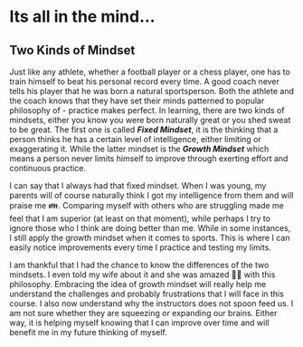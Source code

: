 # Its all in the mind... 

## Two Kinds of Mindset

Just like any athlete, whether a football player or a chess player, one has to train himself to beat his personal record every time. A good coach never tells his player that he was born a natural sportsperson. Both the athlete and the coach knows that they have set their minds patterned to popular philosophy of - practice makes perfect. In learning, there are two kinds of mindsets, either you know you were born naturally great or you shed sweat to be great. The first one is called **_Fixed Mindset_**, it is the thinking that a person thinks he has a certain level of intelligence, either limiting or exaggerating it. While the latter mindset is the **_Growth Mindset_** which means a person never limits himself to improve through exerting effort and continuous practice.

I can say that I always had that fixed mindset. When I was young, my parents will of course naturally think I got my intelligence from them and will praise me :family:. Comparing myself with others who are struggling made me feel that I am superior (at least on that moment), while perhaps I try to ignore those who I think are doing better than me. While in some instances, I still apply the growth mindset when it comes to sports. This is where I can easily notice improvements every time I practice and testing my limits.

I am thankful that I had the chance to know the differences of the two mindsets. I even told my wife about it and she was amazed :ok_woman: with this philosophy. Embracing the idea of growth mindset will really help me understand the challenges and probably frustrations that I will face in this course. I also now understand why the instructors does not spoon feed us. I am not sure whether they are squeezing or expanding our brains. Either way, it is helping myself knowing that I can improve over time and will benefit me in my future thinking of myself.







